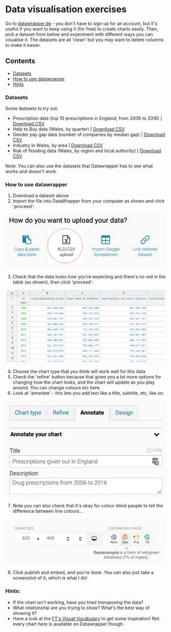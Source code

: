 # Data visualisation exercises

Go to [datawrapper.de](http://www.datawrapper.de) - you don't have to sign up for an account, but it's useful if you want to keep using it (for free) to create charts easily. Then, pick a dataset from below and experiment with different ways you can visualise it. The datasets are all 'clean' but you may want to delete columns to make it easier.

## Contents
* [Datasets](#datasets)
* [How to use datawrapper](#how-to-use-datawrapper)
* [Hints](#hints)

### Datasets
Some datasets to try out:
- Prescription data (top 10 prescriptions in England, from 2006 to 2016) | [Download CSV](https://sophiewarnes.github.io/Training/dataviz/files/prescription_data.csv)
- Help to Buy data (Wales, by quarter) | [Download CSV](https://sophiewarnes.github.io/Training/dataviz/files/htb_wales.csv)
- Gender pay gap data (number of companies by median gap) | [Download CSV](https://sophiewarnes.github.io/Training/dataviz/files/paygapdata.csv)
- Industry in Wales, by area | [Download CSV](https://sophiewarnes.github.io/Training/dataviz/files/welsh_industry_data.csv)
- Risk of flooding data (Wales, by region and local authority) | [Download CSV](https://sophiewarnes.github.io/Training/dataviz/files/flooding_wales.csv)

Note: You can also use the datasets that Datawrapper has to see what works and doesn't work.

### How to use datawrapper

1. Download a dataset above
2. Import the file into DataWrapper from your computer as shown and click 'proceed':

![Datawrapper 1](https://raw.githubusercontent.com/sophiewarnes/sophiewarnes.github.io/master/Training/dataviz/files/datawrapper1.png "Datawrapper tutorial 1")

3. Check that the data looks how you're expecting and there's no red in the table (as shown), then click 'proceed':

![Datawrapper 2](https://raw.githubusercontent.com/sophiewarnes/sophiewarnes.github.io/master/Training/dataviz/files/datawrapper2.png "Datawrapper tutorial 2")

4. Choose the chart type that you think will work well for this data
5. Check the 'refine' button because that gives you a lot more options for changing how the chart looks, and the chart will update as you play around. You can change colours etc here.
6. Look at 'annotate' - this lets you add text like a title, subtitle, etc, like so:

![Datawrapper 3](https://raw.githubusercontent.com/sophiewarnes/sophiewarnes.github.io/master/Training/dataviz/files/datawrapper3.png "Datawrapper tutorial 3")

7. Note you can also check that it's okay for colour-blind people to tell the difference between line colours...

![Datawrapper 4](https://raw.githubusercontent.com/sophiewarnes/sophiewarnes.github.io/master/Training/dataviz/files/datawrapper4.png "Datawrapper tutorial 4")

8. Click publish and embed, and you're done. You can also just take a screenshot of it, which is what I do!

### Hints:
- If the chart isn't working, have you tried *transposing* the data?
- What relationship are you trying to show? What's the best way of showing it?
- Have a look at the [FT's Visual Vocabulary](http://www.ft.com/vocabulary) to get some inspiration! Not every chart here is available on Datawrapper though.
